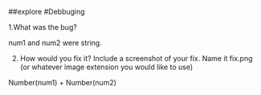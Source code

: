 ##explore
#Debbuging

1.What was the bug?

num1 and num2 were string.

2. How would you fix it? Include a screenshot of your fix. Name it fix.png (or whatever image extension you would like to use)

Number(num1) + Number(num2)
